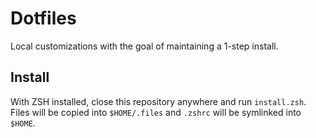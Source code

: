 # Dotfiles

Local customizations with the goal of maintaining a 1-step install.

## Install

With ZSH installed, close this repository anywhere and run `install.zsh`. Files will be copied into `$HOME/.files` and `.zshrc` will be symlinked into `$HOME`.

